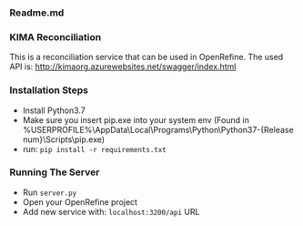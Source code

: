 ### Readme.md

### KIMA Reconciliation

 This is a reconciliation service that can be used in OpenRefine.
 The used API is: http://kimaorg.azurewebsites.net/swagger/index.html

### Installation Steps

- Install Python3.7
- Make sure you insert pip.exe into your system env (Found in %USERPROFILE%\AppData\Local\Programs\Python\Python37-{Release num}\Scripts\pip.exe)
- run: `pip install -r requirements.txt`

### Running The Server

- Run `server.py`
- Open your OpenRefine project
- Add new service with: `localhost:3200/api` URL
